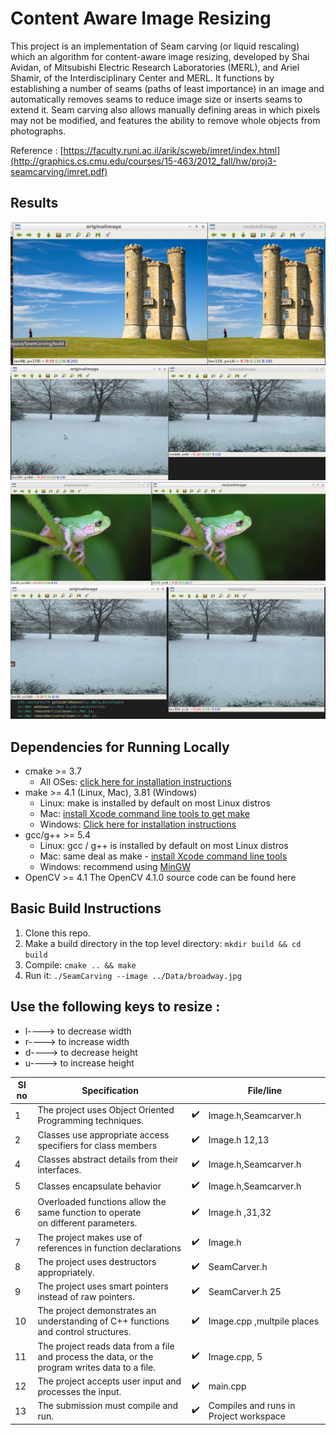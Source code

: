 # Content Aware Image Resizing

This project is an implementation of Seam carving (or liquid rescaling) which  an algorithm for content-aware image resizing, developed by Shai Avidan, of Mitsubishi Electric Research Laboratories (MERL), and Ariel Shamir, of the Interdisciplinary Center and MERL. It functions by establishing a number of seams (paths of least importance) in an image and automatically removes seams to reduce image size or inserts seams to extend it. Seam carving also allows manually defining areas in which pixels may not be modified, and features the ability to remove whole objects from photographs.

Reference : [https://faculty.runi.ac.il/arik/scweb/imret/index.html](http://graphics.cs.cmu.edu/courses/15-463/2012_fall/hw/proj3-seamcarving/imret.pdf)
## Results
![alt text](https://github.com/jayalekshmi434/SeamCarving/blob/master/Results/result1.JPG)
![alt text](https://github.com/jayalekshmi434/SeamCarving/blob/master/Results/result2.JPG)
![alt text](https://github.com/jayalekshmi434/SeamCarving/blob/master/Results/result3.JPG)
![alt text](https://github.com/jayalekshmi434/SeamCarving/blob/master/Results/result4.JPG)
## Dependencies for Running Locally
* cmake >= 3.7
  * All OSes: [click here for installation instructions](https://cmake.org/install/)
* make >= 4.1 (Linux, Mac), 3.81 (Windows)
  * Linux: make is installed by default on most Linux distros
  * Mac: [install Xcode command line tools to get make](https://developer.apple.com/xcode/features/)
  * Windows: [Click here for installation instructions](http://gnuwin32.sourceforge.net/packages/make.htm)
* gcc/g++ >= 5.4
  * Linux: gcc / g++ is installed by default on most Linux distros
  * Mac: same deal as make - [install Xcode command line tools](https://developer.apple.com/xcode/features/)
  * Windows: recommend using [MinGW](http://www.mingw.org/)
* OpenCV >= 4.1
    The OpenCV 4.1.0 source code can be found here

## Basic Build Instructions

1. Clone this repo.
2. Make a build directory in the top level directory: `mkdir build && cd build`
3. Compile: `cmake .. && make`
4. Run it: `./SeamCarving --image ../Data/broadway.jpg`

## Use the following keys to resize :
* l----> to decrease width
* r----> to increase width
* d----> to decrease height
* u----> to increase height

| Sl no| Specification                                              |                     |File/line|
|------|------------------------------------------------------------|---------------------|-----|
|    1 | The project uses Object Oriented Programming techniques.   |:heavy_check_mark:   |Image.h,Seamcarver.h|
|    2 | Classes use appropriate access specifiers for class members|:heavy_check_mark:   | Image.h 12,13   |                                                      |      |    3 | Class constructors utilize member initialization lists.    |:heavy_check_mark:   |Seamcarver.cpp line 4|
|    4 | Classes abstract  details from their interfaces.           |:heavy_check_mark:   |Image.h,Seamcarver.h|
|    5 |Classes encapsulate behavior                                |:heavy_check_mark:   |Image.h,Seamcarver.h|
|    6 |Overloaded functions allow the same function to operate <br>on different parameters.|:heavy_check_mark:   |Image.h ,31,32|
|    7 |The project makes use of references in function declarations| :heavy_check_mark:  |Image.h|
|    8 |The project uses destructors appropriately.                 | :heavy_check_mark:|SeamCarver.h|
|    9 |The project uses smart pointers instead of raw pointers.    |:heavy_check_mark: |SeamCarver.h 25| |
|10 |The project demonstrates an understanding of C++ functions and control structures.|:heavy_check_mark:|Image.cpp ,multpile places  |
|11|The project reads data from a file and process the data, or the program writes data to a file.|:heavy_check_mark:|Image.cpp, 5|
|12|The project accepts user input and processes the input.| :heavy_check_mark:|main.cpp |
|13|The submission must compile and run.|  :heavy_check_mark:| Compiles and runs in Project workspace|
